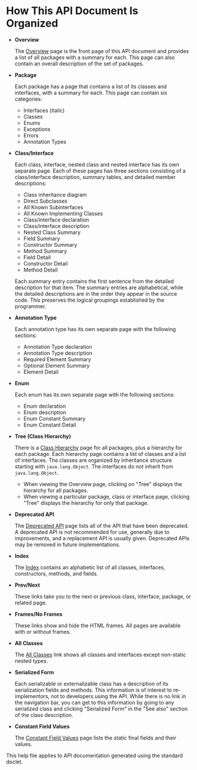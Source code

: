 # How This API Document Is Organized

*   **Overview**

    The [Overview](overview.md) page is the front page of this API document and provides a list of all packages with a summary for each. This page can also contain an overall description of the set of packages.
*   **Package**

    Each package has a page that contains a list of its classes and interfaces, with a summary for each. This page can contain six categories:

    * Interfaces (italic)
    * Classes
    * Enums
    * Exceptions
    * Errors
    * Annotation Types
*   **Class/Interface**

    Each class, interface, nested class and nested interface has its own separate page. Each of these pages has three sections consisting of a class/interface description, summary tables, and detailed member descriptions:

    * Class inheritance diagram
    * Direct Subclasses
    * All Known Subinterfaces
    * All Known Implementing Classes
    * Class/interface declaration
    * Class/interface description
    * Nested Class Summary
    * Field Summary
    * Constructor Summary
    * Method Summary
    * Field Detail
    * Constructor Detail
    * Method Detail

    Each summary entry contains the first sentence from the detailed description for that item. The summary entries are alphabetical, while the detailed descriptions are in the order they appear in the source code. This preserves the logical groupings established by the programmer.
*   **Annotation Type**

    Each annotation type has its own separate page with the following sections:

    * Annotation Type declaration
    * Annotation Type description
    * Required Element Summary
    * Optional Element Summary
    * Element Detail
*   **Enum**

    Each enum has its own separate page with the following sections:

    * Enum declaration
    * Enum description
    * Enum Constant Summary
    * Enum Constant Detail
*   **Tree (Class Hierarchy)**

    There is a [Class Hierarchy](class-hierarchy.md) page for all packages, plus a hierarchy for each package. Each hierarchy page contains a list of classes and a list of interfaces. The classes are organized by inheritance structure starting with `java.lang.Object`. The interfaces do not inherit from `java.lang.Object`.

    * When viewing the Overview page, clicking on "Tree" displays the hierarchy for all packages.
    * When viewing a particular package, class or interface page, clicking "Tree" displays the hierarchy for only that package.
*   **Deprecated API**

    The [Deprecated API](broken-reference) page lists all of the API that have been deprecated. A deprecated API is not recommended for use, generally due to improvements, and a replacement API is usually given. Deprecated APIs may be removed in future implementations.
*   **Index**

    The [Index](index-files/a-index.md) contains an alphabetic list of all classes, interfaces, constructors, methods, and fields.
*   **Prev/Next**

    These links take you to the next or previous class, interface, package, or related page.
*   **Frames/No Frames**

    These links show and hide the HTML frames. All pages are available with or without frames.
*   **All Classes**

    The [All Classes](all-classes.md) link shows all classes and interfaces except non-static nested types.
*   **Serialized Form**

    Each serializable or externalizable class has a description of its serialization fields and methods. This information is of interest to re-implementors, not to developers using the API. While there is no link in the navigation bar, you can get to this information by going to any serialized class and clicking "Serialized Form" in the "See also" section of the class description.
*   **Constant Field Values**

    The [Constant Field Values](https://jpr4.gojupiter.tech/doc/constant-values.html) page lists the static final fields and their values.

This help file applies to API documentation generated using the standard doclet.

